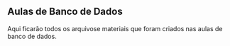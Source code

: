 ## Aulas de Banco de Dados

Aqui ficarão todos os arquivose materiais que foram criados nas aulas de banco de dados.
